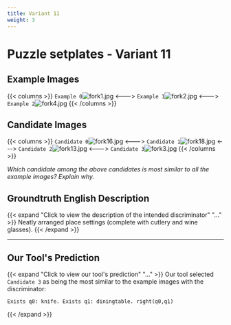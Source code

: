 ```yaml
---
title: Variant 11
weight: 3
---
```


# Puzzle setplates - Variant 11

## Example Images
{{< columns >}}
`Example 0`![fork1.jpg](/natscene-data/images/fork1.jpg)
<--->
`Example 1`![fork2.jpg](/natscene-data/images/fork2.jpg)
<--->
`Example 2`![fork4.jpg](/natscene-data/images/fork4.jpg)
{{< /columns >}}

## Candidate Images
{{< columns >}}
`Candidate 0`![fork16.jpg](/natscene-data/images/fork16.jpg)
<--->
`Candidate 1`![fork18.jpg](/natscene-data/images/fork18.jpg)
<--->
`Candidate 2`![fork13.jpg](/natscene-data/images/fork13.jpg)
<--->
`Candidate 3`![fork3.jpg](/natscene-data/images/fork3.jpg)
{{< /columns >}}

*Which candidate among the above candidates is most similar to all the example images? Explain why.*

## Groundtruth English Description

{{< expand "Click to view the description of the intended discriminator" "..." >}}
Neatly arranged place settings (complete with cutlery and wine glasses).
{{< /expand >}}

---



## Our Tool's Prediction

{{< expand "Click to view our tool's prediction" "..." >}}
Our tool selected `Candidate 3` as being the most similar to the example images with the discriminator:
```plaintext
Exists q0: knife. Exists q1: diningtable. right(q0,q1)
```
{{< /expand >}}
